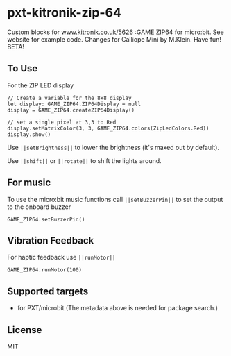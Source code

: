 # pxt-kitronik-zip-64

Custom blocks for www.kitronik.co.uk/5626 :GAME ZIP64 for micro:bit. 
See website for example code.
Changes for Calliope Mini by M.Klein. Have fun!  BETA!

## To Use
For the ZIP LED display

```blocks
// Create a variable for the 8x8 display
let display: GAME_ZIP64.ZIP64Display = null
display = GAME_ZIP64.createZIP64Display()

// set a single pixel at 3,3 to Red
display.setMatrixColor(3, 3, GAME_ZIP64.colors(ZipLedColors.Red))
display.show()

```
Use ``||setBrightness||`` to lower the brightness (it's maxed out by default).

Use ``||shift||`` or ``||rotate||`` to shift the lights around.

## For music
To use the micro:bit music functions call ``||setBuzzerPin||`` to set the output to the onboard buzzer

```blocks 
GAME_ZIP64.setBuzzerPin()
```
## Vibration Feedback
For haptic feedback use ``||runMotor||``
```blocks
GAME_ZIP64.runMotor(100)
```

## Supported targets

* for PXT/microbit
(The metadata above is needed for package search.)

## License

MIT
